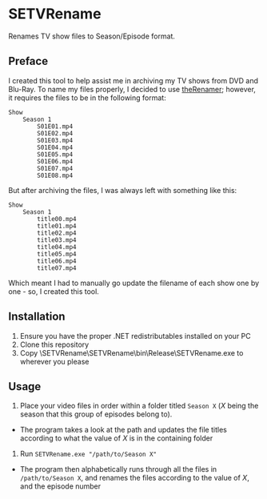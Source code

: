 # SETVRename
Renames TV show files to Season/Episode format.

## Preface

I created this tool to help assist me in archiving my TV shows from DVD and Blu-Ray. To name my files properly, I decided to use [theRenamer](http://www.therenamer.com); however, it requires the files to be in the following format:

```
Show
    Season 1
        S01E01.mp4
        S01E02.mp4
        S01E03.mp4
        S01E04.mp4
        S01E05.mp4
        S01E06.mp4
        S01E07.mp4
        S01E08.mp4
```

But after archiving the files, I was always left with something like this:

```
Show
    Season 1
        title00.mp4
        title01.mp4
        title02.mp4
        title03.mp4
        title04.mp4
        title05.mp4
        title06.mp4
        title07.mp4
```

Which meant I had to manually go update the filename of each show one by one - so, I created this tool.

## Installation

1. Ensure you have the proper .NET redistributables installed on your PC
1. Clone this repository
1. Copy \SETVRename\SETVRename\bin\Release\SETVRename.exe to wherever you please

## Usage

1. Place your video files in order within a folder titled `Season X` (*X* being the season that this group of episodes belong to).
  * The program takes a look at the path and updates the file titles according to what the value of *X* is in the containing folder
1. Run `SETVRename.exe "/path/to/Season X"`
  * The program then alphabetically runs through all the files in `/path/to/Season X`, and renames the files according to the value of *X*, and the episode number

